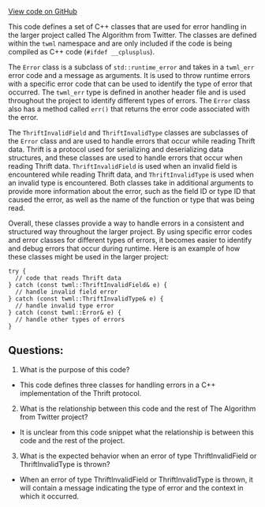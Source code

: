 [View code on GitHub](https://github.com/misbahsy/the-algorithm/twml/libtwml/include/twml/Error.h)

This code defines a set of C++ classes that are used for error handling in the larger project called The Algorithm from Twitter. The classes are defined within the `twml` namespace and are only included if the code is being compiled as C++ code (`#ifdef __cplusplus`). 

The `Error` class is a subclass of `std::runtime_error` and takes in a `twml_err` error code and a message as arguments. It is used to throw runtime errors with a specific error code that can be used to identify the type of error that occurred. The `twml_err` type is defined in another header file and is used throughout the project to identify different types of errors. The `Error` class also has a method called `err()` that returns the error code associated with the error.

The `ThriftInvalidField` and `ThriftInvalidType` classes are subclasses of the `Error` class and are used to handle errors that occur while reading Thrift data. Thrift is a protocol used for serializing and deserializing data structures, and these classes are used to handle errors that occur when reading Thrift data. `ThriftInvalidField` is used when an invalid field is encountered while reading Thrift data, and `ThriftInvalidType` is used when an invalid type is encountered. Both classes take in additional arguments to provide more information about the error, such as the field ID or type ID that caused the error, as well as the name of the function or type that was being read.

Overall, these classes provide a way to handle errors in a consistent and structured way throughout the larger project. By using specific error codes and error classes for different types of errors, it becomes easier to identify and debug errors that occur during runtime. Here is an example of how these classes might be used in the larger project:

```
try {
  // code that reads Thrift data
} catch (const twml::ThriftInvalidField& e) {
  // handle invalid field error
} catch (const twml::ThriftInvalidType& e) {
  // handle invalid type error
} catch (const twml::Error& e) {
  // handle other types of errors
}
```
## Questions: 
 1. What is the purpose of this code?
- This code defines three classes for handling errors in a C++ implementation of the Thrift protocol.

2. What is the relationship between this code and the rest of The Algorithm from Twitter project?
- It is unclear from this code snippet what the relationship is between this code and the rest of the project.

3. What is the expected behavior when an error of type ThriftInvalidField or ThriftInvalidType is thrown?
- When an error of type ThriftInvalidField or ThriftInvalidType is thrown, it will contain a message indicating the type of error and the context in which it occurred.